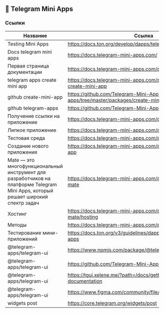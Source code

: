 ## 🛫 Telegram Mini Apps

### Ссылки

| Название | Ссылка |
| ------- | --- |
| Testing Mini Apps | https://docs.ton.org/develop/dapps/telegram-apps/testing-apps |
| Docs telegram mini apps | https://docs.telegram-mini-apps.com/ |
| Первая страница документации | https://docs.telegram-mini-apps.com/platform/about |
| telegram apps create mini app | https://docs.telegram-mini-apps.com/packages/telegram-apps-create-mini-app |
| github create-mini-app | https://github.com/Telegram-Mini-Apps/telegram-apps/tree/master/packages/create-mini-app |
| github telegram-apps | https://github.com/Telegram-Mini-Apps/telegram-apps |
| Получение ссылки на приложение | https://docs.telegram-mini-apps.com/platform/getting-app-link |
| Липкое приложение | https://docs.telegram-mini-apps.com/platform/sticky-app |
| Тестовая среда | https://docs.telegram-mini-apps.com/platform/test-environment |
| Создание нового приложения | https://docs.telegram-mini-apps.com/platform/creating-new-app |
| Mate — это многофункциональный инструмент для разработчиков на платформе Telegram Mini Apps, который решает широкий спектр задач | https://docs.telegram-mini-apps.com/packages/telegram-apps-mate |
| Хостинг | https://docs.telegram-mini-apps.com/packages/telegram-apps-mate/hosting |
| Методы | https://docs.telegram-mini-apps.com/platform/methods |
| Тестирование мини-приложений | https://docs.ton.org/v3/guidelines/dapps/tma/guidelines/testing-apps |
| @telegram-apps/telegram-ui | https://www.npmjs.com/package/@telegram-apps/telegram-ui |
| @telegram-apps/telegram-ui | https://github.com/Telegram-Mini-Apps/TGUI-Example |
| @telegram-apps/telegram-ui | https://tgui.xelene.me/?path=/docs/getting-started--documentation |
| @telegram-apps/telegram-ui | https://www.figma.com/community/file/1348989725141777736 |
| widgets post | https://core.telegram.org/widgets/post |
